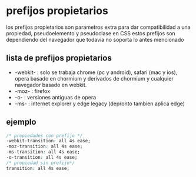 # prefijos propietarios

los prefijos propietarios son parametros extra para dar compatibilidad a una propiedad, pseudoelemento y pseudoclase en CSS estos prefijos son dependiendo del navegador que todavia no soporta lo antes mencionado

## lista de prefijos propietarios

- -webkit- : solo se trabaja chrome (pc y android), safari (mac y ios), opera basado en chormium y derivados de chormium y cualquier navegador basado en webkit.
- -moz- : firefox
- -o- : versiones antiguas de opera
- -ms- : internet explorer y edge legacy (depronto tambien aplica edge)

## ejemplo

``` css
/* propiedades con prefijo */
-webkit-transition: all 4s ease;
-moz-transition: all 4s ease;
-ms-transition: all 4s ease;
-o-transition: all 4s ease;
/* propiedad sin prefijo*/
transition: all 4s ease;
```